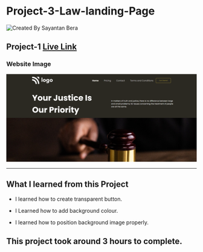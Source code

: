 # Project-3-Law-landing-Page

![Created By Sayantan Bera](https://img.shields.io/badge/Created%20By-Sayantan%20Bera-blue)

## **Project-1** [Live Link]()

### Website Image

![website img](./Screenshot/Project%203.png)

---

## What I learned from this Project

- I learned how to create transparent button.

- I Learned how to add background colour.

- I learned how to position background image properly.

## This project took around 3 hours to complete.
